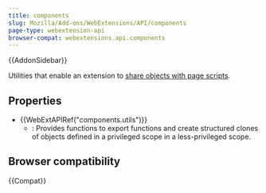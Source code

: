 ```yaml
---
title: components
slug: Mozilla/Add-ons/WebExtensions/API/components
page-type: webextension-api
browser-compat: webextensions.api.components
---
```


{{AddonSidebar}}

Utilities that enable an extension to [share objects with page scripts](/en-US/docs/Mozilla/Add-ons/WebExtensions/Sharing_objects_with_page_scripts).

## Properties

- {{WebExtAPIRef("components.utils")}}
  - : Provides functions to export functions and create structured clones of objects defined in a privileged scope in a less-privileged scope.

## Browser compatibility

{{Compat}}
